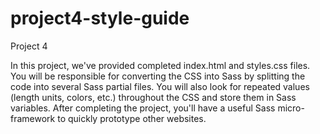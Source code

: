 # project4-style-guide
Project 4

In this project, we've provided completed index.html and styles.css files. 
You will be responsible for converting the CSS into Sass by splitting the code into several Sass partial files. 
You will also look for repeated values (length units, colors, etc.) throughout the CSS and store them in Sass variables. 
After completing the project, you'll have a useful Sass micro-framework to quickly prototype other websites.
